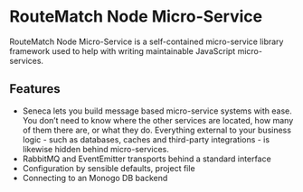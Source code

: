 # RouteMatch Node Micro-Service

RouteMatch Node Micro-Service is a self-contained micro-service library framework used to help with writing maintainable JavaScript micro-services.

## Features

- Seneca lets you build message based micro-service systems with ease. You don’t need to know where the other services are located, how many of them there are, or what they do. Everything external to your business logic - such as databases, caches and third-party integrations - is likewise hidden behind micro-services.
- RabbitMQ and EventEmitter transports behind a standard interface
- Configuration by sensible defaults, project file
- Connecting to an Monogo DB backend
